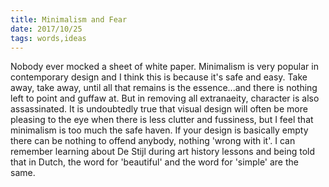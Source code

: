 ```yaml
---
title: Minimalism and Fear
date: 2017/10/25
tags: words,ideas
---
```


Nobody ever mocked a sheet of white paper. Minimalism is very popular in contemporary design and I think this is because it's safe and easy. Take away, take away, until all that remains is the essence...and there is nothing left to point and guffaw at. But in removing all extranaeity, character is also assassinated. It is undoubtedly true that visual design will often be more pleasing to the eye when there is less clutter and fussiness, but I feel that minimalism is too much the safe haven. If your design is basically empty there can be nothing to offend anybody, nothing 'wrong with it'. I can remember learning about De Stijl during art history lessons and being told that in Dutch, the word for 'beautiful' and the word for 'simple' are the same.
